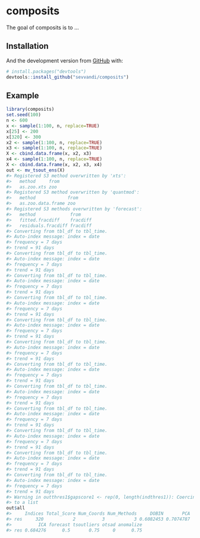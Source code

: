 
<!-- README.md is generated from README.Rmd. Please edit that file -->

# composits

<!-- badges: start -->

<!-- badges: end -->

The goal of composits is to …

## Installation

<!-- You can install the released version of composits from [CRAN](https://CRAN.R-project.org) with: -->

<!-- ``` r -->

<!-- install.packages("composits") -->

<!-- ``` -->

And the development version from [GitHub](https://github.com/) with:

``` r
# install.packages("devtools")
devtools::install_github("sevvandi/composits")
```

## Example

``` r
library(composits)
set.seed(100)
n <- 600
x <- sample(1:100, n, replace=TRUE)
x[25] <- 200
x[320] <- 300
x2 <- sample(1:100, n, replace=TRUE)
x3 <- sample(1:100, n, replace=TRUE)
X <- cbind.data.frame(x, x2, x3)
x4 <- sample(1:100, n, replace=TRUE)
X <- cbind.data.frame(x, x2, x3, x4)
out <- mv_tsout_ens(X)
#> Registered S3 method overwritten by 'xts':
#>   method     from
#>   as.zoo.xts zoo
#> Registered S3 method overwritten by 'quantmod':
#>   method            from
#>   as.zoo.data.frame zoo
#> Registered S3 methods overwritten by 'forecast':
#>   method             from    
#>   fitted.fracdiff    fracdiff
#>   residuals.fracdiff fracdiff
#> Converting from tbl_df to tbl_time.
#> Auto-index message: index = date
#> frequency = 7 days
#> trend = 91 days
#> Converting from tbl_df to tbl_time.
#> Auto-index message: index = date
#> frequency = 7 days
#> trend = 91 days
#> Converting from tbl_df to tbl_time.
#> Auto-index message: index = date
#> frequency = 7 days
#> trend = 91 days
#> Converting from tbl_df to tbl_time.
#> Auto-index message: index = date
#> frequency = 7 days
#> trend = 91 days
#> Converting from tbl_df to tbl_time.
#> Auto-index message: index = date
#> frequency = 7 days
#> trend = 91 days
#> Converting from tbl_df to tbl_time.
#> Auto-index message: index = date
#> frequency = 7 days
#> trend = 91 days
#> Converting from tbl_df to tbl_time.
#> Auto-index message: index = date
#> frequency = 7 days
#> trend = 91 days
#> Converting from tbl_df to tbl_time.
#> Auto-index message: index = date
#> frequency = 7 days
#> trend = 91 days
#> Converting from tbl_df to tbl_time.
#> Auto-index message: index = date
#> frequency = 7 days
#> trend = 91 days
#> Converting from tbl_df to tbl_time.
#> Auto-index message: index = date
#> frequency = 7 days
#> trend = 91 days
#> Converting from tbl_df to tbl_time.
#> Auto-index message: index = date
#> frequency = 7 days
#> trend = 91 days
#> Converting from tbl_df to tbl_time.
#> Auto-index message: index = date
#> frequency = 7 days
#> trend = 91 days
#> Warning in outthres1$gapscore1 <- rep(0, length(indthres1)): Coercing LHS
#> to a list
out$all
#>     Indices Total_Score Num_Coords Num_Methods     DOBIN       PCA
#> res     320           2          3           3 0.6082453 0.7074787
#>          ICA forecast tsoutliers otsad anomalize
#> res 0.684276      0.5       0.75     0      0.75
```
